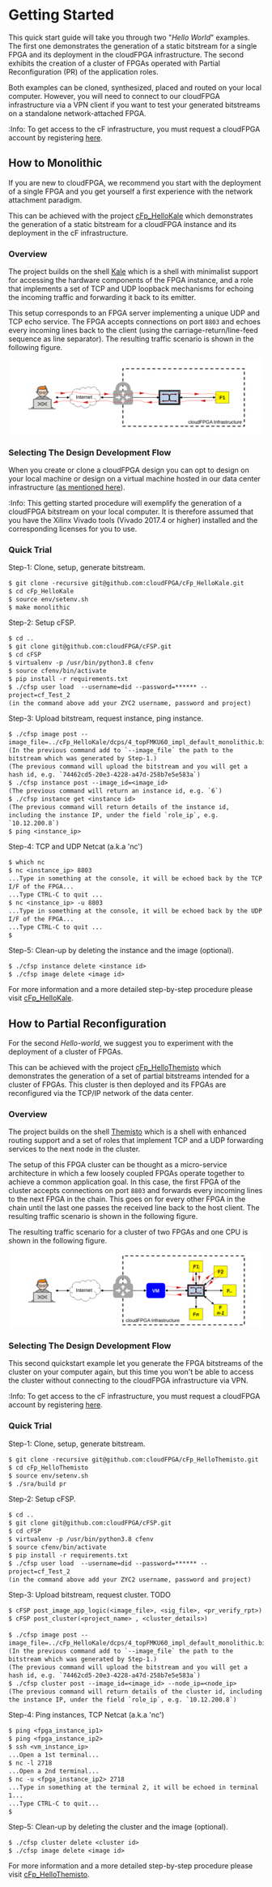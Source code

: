 # Getting Started

This quick start guide will take you through two "*Hello World*" examples. The first one 
demonstrates the generation of a static bitstream for a single FPGA and its deployment in 
the cloudFPGA infrastructure. The second exhibits the creation of a cluster of FPGAs operated 
with Partial Reconfiguration (PR) of the application roles. 

Both examples can be cloned, synthesized, placed and routed on your local computer. 
However, you will need to connect to our cloudFPGA infrastructure via a VPN client if you want to 
test your generated bitstreams on a standalone network-attached FPGA. 

:Info: To get access to the cF infrastructure, you must request a cloudFPGA account by registering [here](https://github.com/cloudFPGA/Doc/tree/master/imgs/COMING_SOON.md).   

## How to Monolithic

If you are new to cloudFPGA, we recommend  you start with the deployment of a single FPGA and you 
get yourself a first experience with the network attachment paradigm.  
 
This can be achieved with the project [cFp_HelloKale](https://github.com/cloudFPGA/cFp_HelloKale) 
which demonstrates the generation of a static bitstream for a cloudFPGA instance and its 
deployment in the cF infrastructure.

### Overview

The project builds on the shell [Kale](https://github.com/cloudFPGA/cFDK/blob/main/DOC/Kale.md) 
which is a shell with minimalist support for accessing the hardware components of the FPGA 
instance, and a role that implements a set of TCP and UDP loopback mechanisms for echoing the 
incoming traffic and forwarding it back to its emitter. 

This setup corresponds to an FPGA server implementing a unique UDP and TCP echo service. 
The FPGA accepts connections on port `8803` and echoes every incoming lines back to the client 
(using the carriage-return/line-feed sequence as line separator). The resulting traffic scenario 
is shown in the following figure.

![Setup-of-the cFp_HelloKale project](imgs/Fig-HelloKale-Setup.png)        

### Selecting The Design Development Flow

When you create or clone a cloudFPGA design you can opt to design on your local machine or design 
on a virtual machine hosted in our data center infrastructure 
([as mentioned here](https://cloudfpga.github.io/Doc/pages/OVERVIEW/overview.html#cloudfpga-development-flow)).

:Info: This getting started procedure will exemplify the generation of a cloudFPGA bitstream on your local computer. It is therefore assumed that you have the Xilinx Vivado tools (Vivado 2017.4 or higher) installed and the corresponding licenses for you to use.

### Quick Trial

Step-1: Clone, setup, generate bitstream.
```
$ git clone -recursive git@github.com:cloudFPGA/cFp_HelloKale.git
$ cd cFp_HelloKale
$ source env/setenv.sh
$ make monolithic
``` 

Step-2: Setup cFSP.
```
$ cd .. 
$ git clone git@github.com:cloudFPGA/cFSP.git
$ cd cFSP
$ virtualenv -p /usr/bin/python3.8 cfenv
$ source cfenv/bin/activate
$ pip install -r requirements.txt
$ ./cfsp user load  --username=did --password=****** --project=cf_Test_2
(in the command above add your ZYC2 username, password and project)
``` 

Step-3: Upload bitstream, request instance, ping instance.
```
$ ./cfsp image post --image_file=../cFp_HelloKale/dcps/4_topFMKU60_impl_default_monolithic.bit 
(In the previous command add to `--image_file` the path to the bitstream which was generated by Step-1.)
(The previous command will upload the bitstream and you will get a hash id, e.g. `74462cd5-20e3-4228-a47d-258b7e5e583a`)
$ ./cfsp instance post --image_id=<image_id>
(The previous command will return an instance id, e.g. `6`)
$ ./cfsp instance get <instance id>
(The previous command will return details of the instance id, including the instance IP, under the field `role_ip`, e.g. `10.12.200.8`)
$ ping <instance_ip>
``` 

Step-4: TCP and UDP Netcat (a.k.a 'nc') 
```
$ which nc
$ nc <instance_ip> 8803
...Type in something at the console, it will be echoed back by the TCP I/F of the FPGA...
...Type CTRL-C to quit ...
$ nc <instance_ip> -u 8803
...Type in something at the console, it will be echoed back by the UDP I/F of the FPGA...
...Type CTRL-C to quit ...
$ 
```

Step-5: Clean-up by deleting the instance and the image (optional).
```
$ ./cfsp instance delete <instance id>
$ ./cfsp image delete <image id>
```

For more information and a more detailed step-by-step procedure please visit 
[cFp_HelloKale](https://github.com/cloudFPGA/cFp_HelloKale).


## How to Partial Reconfiguration

For the second *Hello-world*, we suggest you to experiment with the deployment of a cluster of 
FPGAs.

This can be achieved with the project [cFp_HelloThemisto](https://github.com/cloudFPGA/cFp_HelloThemisto) 
which demonstrates the generation of a set of partial bitstreams intended for a cluster of 
FPGAs. This cluster is then deployed and its FPGAs are reconfigured via the TCP/IP network of the 
data center.

### Overview

The project builds on the shell [Themisto](https://github.com/cloudFPGA/cFDK/blob/main/DOC/Themisto.md) 
which is a shell with enhanced routing support and a set of roles that implement TCP and a UDP 
forwarding services to the next node in the cluster. 

The setup of this FPGA cluster can be thought as a micro-service architecture in which a few 
loosely coupled FPGAs operate together to achieve a common application goal. In this case, the 
first FPGA of the cluster accepts connections on port `8803` and forwards every incoming lines to 
the next FPGA in the chain. This goes on for every other FPGA in the chain until the last one 
passes the received line back to the host client. The resulting traffic scenario is shown in the 
following figure.

The resulting traffic scenario for a cluster of two FPGAs and one CPU is shown in the following 
figure.

![Setup-of-the cFp_HelloThemisto project](imgs/Fig-HelloThemisto-Setup.png)

### Selecting The Design Development Flow

This second quickstart example let you generate the FPGA bitstreams of the cluster on your 
computer again, but this time you won't be able to access the cluster without connecting to the 
cloudFPGA infrastructure via VPN.  

:Info: To get access to the cF infrastructure, you must request a cloudFPGA account by registering [here](https://github.com/cloudFPGA/Doc/tree/master/imgs/COMING_SOON.md).   

### Quick Trial

Step-1: Clone, setup, generate bitstream.
```
$ git clone -recursive git@github.com:cloudFPGA/cFp_HelloThemisto.git
$ cd cFp_HelloThemisto
$ source env/setenv.sh
$ ./sra/build pr
``` 

Step-2: Setup cFSP.
```
$ cd .. 
$ git clone git@github.com:cloudFPGA/cFSP.git
$ cd cFSP
$ virtualenv -p /usr/bin/python3.8 cfenv
$ source cfenv/bin/activate
$ pip install -r requirements.txt
$ ./cfsp user load  --username=did --password=****** --project=cf_Test_2
(in the command above add your ZYC2 username, password and project)
``` 

Step-3: Upload bitstream, request cluster. TODO
```
$ cFSP post_image_app_logic(<image_file>, <sig_file>, <pr_verify_rpt>)
$ cFSP post_cluster(<project_name> , <cluster_details>)

$ ./cfsp image post --image_file=../cFp_HelloKale/dcps/4_topFMKU60_impl_default_monolithic.bit 
(In the previous command add to `--image_file` the path to the bitstream which was generated by Step-1.)
(The previous command will upload the bitstream and you will get a hash id, e.g. `74462cd5-20e3-4228-a47d-258b7e5e583a`)
$ ./cfsp cluster post --image_id=<image_id> --node_ip=<node_ip>
(The previous command will return details of the cluster id, including the instance IP, under the field `role_ip`, e.g. `10.12.200.8`)
``` 


Step-4: Ping instances, TCP Netcat (a.k.a 'nc') 
```
$ ping <fpga_instance_ip1>
$ ping <fpga_instance_ip2>
$ ssh <vm_instance_ip>
...Open a 1st terminal...
$ nc -l 2718
...Open a 2nd terminal...
$ nc -u <fpga_instance_ip2> 2718
...Type in something at the terminal 2, it will be echoed in terminal 1...
...Type CTRL-C to quit...
$ 
```

Step-5: Clean-up by deleting the cluster and the image (optional).
```
$ ./cfsp cluster delete <cluster id>
$ ./cfsp image delete <image id>
```

For more information and a more detailed step-by-step procedure please visit 
[cFp_HelloThemisto](https://github.com/cloudFPGA/cFp_HelloThemisto).
